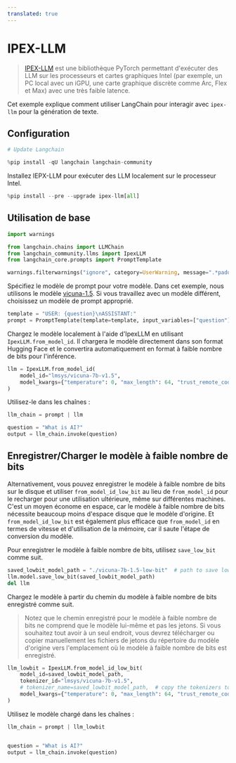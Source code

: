 ```yaml
---
translated: true
---
```


# IPEX-LLM

> [IPEX-LLM](https://github.com/intel-analytics/ipex-llm/) est une bibliothèque PyTorch permettant d'exécuter des LLM sur les processeurs et cartes graphiques Intel (par exemple, un PC local avec un iGPU, une carte graphique discrète comme Arc, Flex et Max) avec une très faible latence.

Cet exemple explique comment utiliser LangChain pour interagir avec `ipex-llm` pour la génération de texte.

## Configuration

```python
# Update Langchain

%pip install -qU langchain langchain-community
```

Installez IEPX-LLM pour exécuter des LLM localement sur le processeur Intel.

```python
%pip install --pre --upgrade ipex-llm[all]
```

## Utilisation de base

```python
import warnings

from langchain.chains import LLMChain
from langchain_community.llms import IpexLLM
from langchain_core.prompts import PromptTemplate

warnings.filterwarnings("ignore", category=UserWarning, message=".*padding_mask.*")
```

Spécifiez le modèle de prompt pour votre modèle. Dans cet exemple, nous utilisons le modèle [vicuna-1.5](https://huggingface.co/lmsys/vicuna-7b-v1.5). Si vous travaillez avec un modèle différent, choisissez un modèle de prompt approprié.

```python
template = "USER: {question}\nASSISTANT:"
prompt = PromptTemplate(template=template, input_variables=["question"])
```

Chargez le modèle localement à l'aide d'IpexLLM en utilisant `IpexLLM.from_model_id`. Il chargera le modèle directement dans son format Hugging Face et le convertira automatiquement en format à faible nombre de bits pour l'inférence.

```python
llm = IpexLLM.from_model_id(
    model_id="lmsys/vicuna-7b-v1.5",
    model_kwargs={"temperature": 0, "max_length": 64, "trust_remote_code": True},
)
```

Utilisez-le dans les chaînes :

```python
llm_chain = prompt | llm

question = "What is AI?"
output = llm_chain.invoke(question)
```

## Enregistrer/Charger le modèle à faible nombre de bits

Alternativement, vous pouvez enregistrer le modèle à faible nombre de bits sur le disque et utiliser `from_model_id_low_bit` au lieu de `from_model_id` pour le recharger pour une utilisation ultérieure, même sur différentes machines. C'est un moyen économe en espace, car le modèle à faible nombre de bits nécessite beaucoup moins d'espace disque que le modèle d'origine. Et `from_model_id_low_bit` est également plus efficace que `from_model_id` en termes de vitesse et d'utilisation de la mémoire, car il saute l'étape de conversion du modèle.

Pour enregistrer le modèle à faible nombre de bits, utilisez `save_low_bit` comme suit.

```python
saved_lowbit_model_path = "./vicuna-7b-1.5-low-bit"  # path to save low-bit model
llm.model.save_low_bit(saved_lowbit_model_path)
del llm
```

Chargez le modèle à partir du chemin du modèle à faible nombre de bits enregistré comme suit.
> Notez que le chemin enregistré pour le modèle à faible nombre de bits ne comprend que le modèle lui-même et pas les jetons. Si vous souhaitez tout avoir à un seul endroit, vous devrez télécharger ou copier manuellement les fichiers de jetons du répertoire du modèle d'origine vers l'emplacement où le modèle à faible nombre de bits est enregistré.

```python
llm_lowbit = IpexLLM.from_model_id_low_bit(
    model_id=saved_lowbit_model_path,
    tokenizer_id="lmsys/vicuna-7b-v1.5",
    # tokenizer_name=saved_lowbit_model_path,  # copy the tokenizers to saved path if you want to use it this way
    model_kwargs={"temperature": 0, "max_length": 64, "trust_remote_code": True},
)
```

Utilisez le modèle chargé dans les chaînes :

```python
llm_chain = prompt | llm_lowbit


question = "What is AI?"
output = llm_chain.invoke(question)
```
